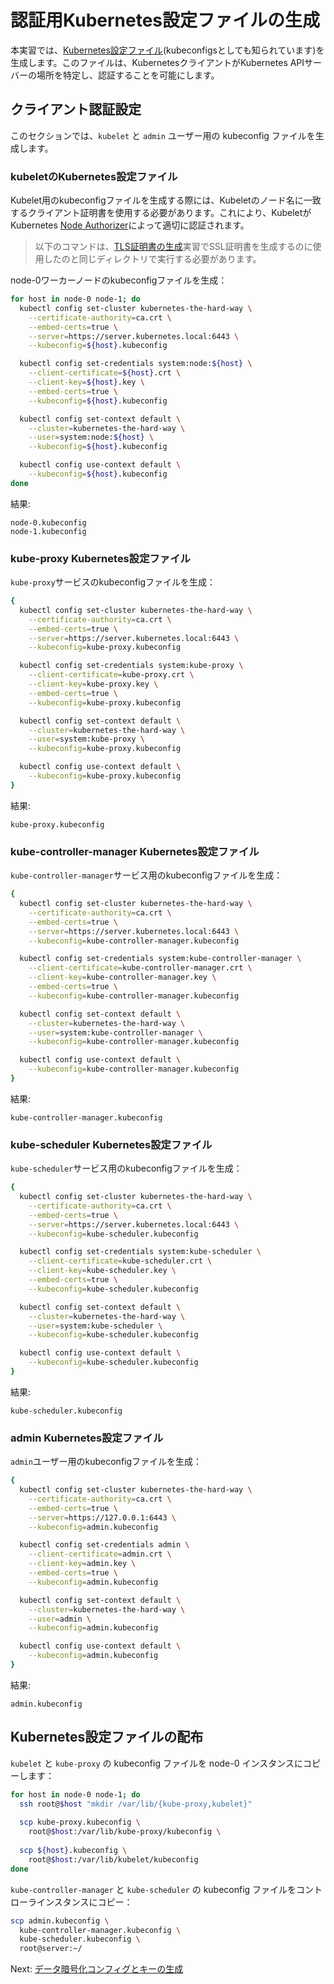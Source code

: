 # 認証用Kubernetes設定ファイルの生成

本実習では、[Kubernetes設定ファイル](https://kubernetes.io/docs/concepts/configuration/organize-cluster-access-kubeconfig/)(kubeconfigsとしても知られています)を生成します。このファイルは、KubernetesクライアントがKubernetes APIサーバーの場所を特定し、認証することを可能にします。

## クライアント認証設定

このセクションでは、`kubelet` と `admin` ユーザー用の kubeconfig ファイルを生成します。

### kubeletのKubernetes設定ファイル

Kubelet用のkubeconfigファイルを生成する際には、Kubeletのノード名に一致するクライアント証明書を使用する必要があります。これにより、KubeletがKubernetes [Node Authorizer](https://kubernetes.io/docs/admin/authorization/node/)によって適切に認証されます。

> 以下のコマンドは、[TLS証明書の生成](04-certificate-authority.md)実習でSSL証明書を生成するのに使用したのと同じディレクトリで実行する必要があります。

node-0ワーカーノードのkubeconfigファイルを生成：

```bash
for host in node-0 node-1; do
  kubectl config set-cluster kubernetes-the-hard-way \
    --certificate-authority=ca.crt \
    --embed-certs=true \
    --server=https://server.kubernetes.local:6443 \
    --kubeconfig=${host}.kubeconfig

  kubectl config set-credentials system:node:${host} \
    --client-certificate=${host}.crt \
    --client-key=${host}.key \
    --embed-certs=true \
    --kubeconfig=${host}.kubeconfig

  kubectl config set-context default \
    --cluster=kubernetes-the-hard-way \
    --user=system:node:${host} \
    --kubeconfig=${host}.kubeconfig

  kubectl config use-context default \
    --kubeconfig=${host}.kubeconfig
done
```

結果:

```text
node-0.kubeconfig
node-1.kubeconfig
```

### kube-proxy Kubernetes設定ファイル

`kube-proxy`サービスのkubeconfigファイルを生成：

```bash
{
  kubectl config set-cluster kubernetes-the-hard-way \
    --certificate-authority=ca.crt \
    --embed-certs=true \
    --server=https://server.kubernetes.local:6443 \
    --kubeconfig=kube-proxy.kubeconfig

  kubectl config set-credentials system:kube-proxy \
    --client-certificate=kube-proxy.crt \
    --client-key=kube-proxy.key \
    --embed-certs=true \
    --kubeconfig=kube-proxy.kubeconfig

  kubectl config set-context default \
    --cluster=kubernetes-the-hard-way \
    --user=system:kube-proxy \
    --kubeconfig=kube-proxy.kubeconfig

  kubectl config use-context default \
    --kubeconfig=kube-proxy.kubeconfig
}
```

結果:

```text
kube-proxy.kubeconfig
```

### kube-controller-manager Kubernetes設定ファイル

`kube-controller-manager`サービス用のkubeconfigファイルを生成：

```bash
{
  kubectl config set-cluster kubernetes-the-hard-way \
    --certificate-authority=ca.crt \
    --embed-certs=true \
    --server=https://server.kubernetes.local:6443 \
    --kubeconfig=kube-controller-manager.kubeconfig

  kubectl config set-credentials system:kube-controller-manager \
    --client-certificate=kube-controller-manager.crt \
    --client-key=kube-controller-manager.key \
    --embed-certs=true \
    --kubeconfig=kube-controller-manager.kubeconfig

  kubectl config set-context default \
    --cluster=kubernetes-the-hard-way \
    --user=system:kube-controller-manager \
    --kubeconfig=kube-controller-manager.kubeconfig

  kubectl config use-context default \
    --kubeconfig=kube-controller-manager.kubeconfig
}
```

結果:

```text
kube-controller-manager.kubeconfig
```


### kube-scheduler Kubernetes設定ファイル

`kube-scheduler`サービス用のkubeconfigファイルを生成：

```bash
{
  kubectl config set-cluster kubernetes-the-hard-way \
    --certificate-authority=ca.crt \
    --embed-certs=true \
    --server=https://server.kubernetes.local:6443 \
    --kubeconfig=kube-scheduler.kubeconfig

  kubectl config set-credentials system:kube-scheduler \
    --client-certificate=kube-scheduler.crt \
    --client-key=kube-scheduler.key \
    --embed-certs=true \
    --kubeconfig=kube-scheduler.kubeconfig

  kubectl config set-context default \
    --cluster=kubernetes-the-hard-way \
    --user=system:kube-scheduler \
    --kubeconfig=kube-scheduler.kubeconfig

  kubectl config use-context default \
    --kubeconfig=kube-scheduler.kubeconfig
}
```

結果:

```text
kube-scheduler.kubeconfig
```

### admin Kubernetes設定ファイル

`admin`ユーザー用のkubeconfigファイルを生成：

```bash
{
  kubectl config set-cluster kubernetes-the-hard-way \
    --certificate-authority=ca.crt \
    --embed-certs=true \
    --server=https://127.0.0.1:6443 \
    --kubeconfig=admin.kubeconfig

  kubectl config set-credentials admin \
    --client-certificate=admin.crt \
    --client-key=admin.key \
    --embed-certs=true \
    --kubeconfig=admin.kubeconfig

  kubectl config set-context default \
    --cluster=kubernetes-the-hard-way \
    --user=admin \
    --kubeconfig=admin.kubeconfig

  kubectl config use-context default \
    --kubeconfig=admin.kubeconfig
}
```

結果:

```text
admin.kubeconfig
```

## Kubernetes設定ファイルの配布

`kubelet` と `kube-proxy` の kubeconfig ファイルを node-0 インスタンスにコピーします：

```bash
for host in node-0 node-1; do
  ssh root@$host "mkdir /var/lib/{kube-proxy,kubelet}"
  
  scp kube-proxy.kubeconfig \
    root@$host:/var/lib/kube-proxy/kubeconfig \
  
  scp ${host}.kubeconfig \
    root@$host:/var/lib/kubelet/kubeconfig
done
```

`kube-controller-manager` と `kube-scheduler` の kubeconfig ファイルをコントローラインスタンスにコピー：

```bash
scp admin.kubeconfig \
  kube-controller-manager.kubeconfig \
  kube-scheduler.kubeconfig \
  root@server:~/
```

Next: [データ暗号化コンフィグとキーの生成](06-data-encryption-keys.md)
